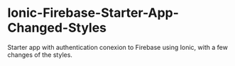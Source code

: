 # Ionic-Firebase-Starter-App-Changed-Styles
Starter app with authentication conexion to Firebase using Ionic, with a few changes of the styles.
